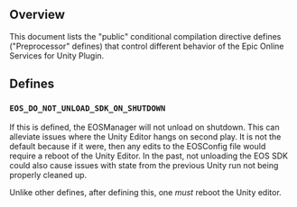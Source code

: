 ## Overview
This document lists the "public" conditional compilation directive defines ("Preprocessor" defines) that control different behavior of the Epic Online Services for Unity Plugin.

## Defines
### `EOS_DO_NOT_UNLOAD_SDK_ON_SHUTDOWN`
If this is defined, the EOSManager will not unload on shutdown. This can alleviate issues where the Unity Editor hangs on second play.
It is not the default because if it were, then any edits to the EOSConfig file would require a reboot of the Unity Editor. In the past, not unloading 
the EOS SDK could also cause issues with state from the previous Unity run not being properly cleaned up.

Unlike other defines, after defining this, one _must_ reboot the Unity editor.
